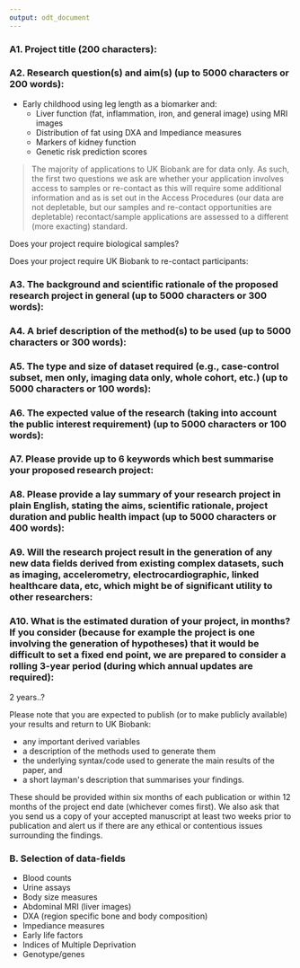 ```yaml
---
output: odt_document
---
```


### A1. Project title (200 characters):

### A2. Research question(s) and aim(s) (up to 5000 characters or 200 words):

- Early childhood using leg length as a biomarker and:
    - Liver function (fat, inflammation, iron, and general image) using MRI images
    - Distribution of fat using DXA and Impediance measures
    - Markers of kidney function
    - Genetic risk prediction scores

> The majority of applications to UK Biobank are for data only. As such, the first two questions we ask are whether your application involves access to samples or re-contact as this will require some additional information and as is set out in the Access Procedures (our data are not depletable, but our samples and re-contact opportunities are depletable) recontact/sample applications are assessed to a different (more exacting) standard.

Does your project require biological samples?

Does your project require UK Biobank to re-contact participants:

### A3. The background and scientific rationale of the proposed research project in general (up to 5000 characters or 300 words): 

### A4. A brief description of the method(s) to be used (up to 5000 characters or 300 words): 

### A5. The type and size of dataset required (e.g., case-control subset, men only, imaging data only, whole cohort, etc.) (up to 5000 characters or 100 words):

### A6. The expected value of the research (taking into account the public interest requirement) (up to 5000 characters or 100 words): 

### A7. Please provide up to 6 keywords which best summarise your proposed research project:

### A8. Please provide a lay summary of your research project in plain English, stating the aims, scientific rationale, project duration and public health impact (up to 5000 characters or 400 words):

### A9. Will the research project result in the generation of any new data fields derived from existing complex datasets, such as imaging, accelerometry, electrocardiographic, linked healthcare data, etc, which might be of significant utility to other researchers: 

### A10. What is the estimated duration of your project, in months? If you consider (because for example the project is one involving the generation of hypotheses) that it would be difficult to set a fixed end point, we are prepared to consider a rolling 3-year period (during which annual updates are required):

2 years..?

Please note that you are expected to publish (or to make publicly available) your results and return to UK Biobank:

- any important derived variables
- a description of the methods used to generate them
- the underlying syntax/code used to generate the main results of the paper, and
- a short layman's description that summarises your findings.

These should be provided within six months of each publication or within 12 months of the project end date (whichever comes first). We also ask that you send us a copy of your accepted manuscript at least two weeks prior to publication and alert us if there are any ethical or contentious issues surrounding the findings. 

### B. Selection of data-fields

- Blood counts
- Urine assays
- Body size measures
- Abdominal MRI (liver images)
- DXA (region specific bone and body composition)
- Impediance measures
- Early life factors
- Indices of Multiple Deprivation
- Genotype/genes
